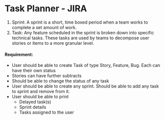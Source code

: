 # Task Planner - JIRA

1. Sprint: A sprint is a short, time boxed period when
a team works to complete a set amount of work.
2. Task: Any feature scheduled in the sprint is broken
   down into specific technical tasks. These tasks are
   used by teams to decompose user stories or items
   to a more granular level.
   
#### Requirement:

- User should be able to create Task of type Story, Feature, Bug. Each can have their own status
-  Stories can have further subtracts
-  Should be able to change the status of any task
- User should be able to create any sprint. Should be able to add any task to sprint and remove from it.
- User should be able to print
    - Delayed task(s)
    - Sprint details
    - Tasks assigned to the user